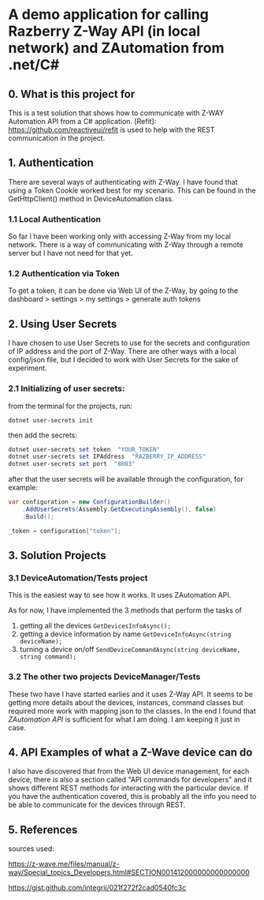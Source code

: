 # A demo application for calling Razberry Z-Way API (in local network)  and ZAutomation from .net/C#

## 0. What is this project for

This is a test solution that shows how to communicate with Z-WAY Automation API from a C# application. [Refit]: https://github.com/reactiveui/refit is used to help with the REST communication in the project.

## 1. Authentication

There are several ways of authenticating with Z-Way. I have found that using a Token Cookie worked best for my scenario. This can be found in the GetHttpClient() method in DeviceAutomation class.

### 1.1 Local Authentication

So far I have been working only with accessing Z-Way from my local network. There is a way of communicating with Z-Way through a remote server but I have not need for that yet.


### 1.2 Authentication via Token

To get a token, it can be done via Web UI of the Z-Way, by going to the dashboard > settings > my settings > generate auth tokens

## 2. Using User Secrets

I have chosen to use User Secrets to use for the secrets and configuration of IP address and the port of Z-Way. There are other ways with a local config/json file, but I decided to work with User Secrets for the sake of experiment.

### 2.1 Initializing of user secrets:

from the terminal for the projects, run:

`dotnet user-secrets init`

then add the secrets:
```powershell
dotnet user-secrets set token  "YOUR_TOKEN"
dotnet user-secrets set IPAddress  "RAZBERRY_IP_ADDRESS"
dotnet user-secrets set port  "8083"
```

after that the user secrets will be available through the  configuration, for example:
```c#
var configuration = new ConfigurationBuilder()
    .AddUserSecrets(Assembly.GetExecutingAssembly(), false)
    .Build();

_token = configuration["token"];
```

## 3. Solution Projects

### 3.1 DeviceAutomation/Tests project 

This is the easiest way to see how it works. It uses ZAutomation API.

As for now, I have implemented the 3 methods that perform the tasks of

1. getting all the devices `GetDevicesInfoAsync();`
2. getting a device information by name `GetDeviceInfoAsync(string deviceName);`
3. turning a device on/off `SendDeviceCommandAsync(string deviceName, string command);`

### 3.2 The other two projects DeviceManager/Tests 

These two have I have started earlies and it uses Z-Way API. It seems to be getting more details about the devices, instances, command classes but required more work with mapping json to the classes. In the end I found that *ZAutomation API* is sufficient for what I am doing. I am keeping it just in case.

## 4. API Examples of what a Z-Wave device can do

I also have discovered that from the Web UI device management, for each device, there is also a section called "API commands for developers" and it shows different REST methods for interacting with the particular device. If you have the authentication covered, this is probably all the info you need to be able to communicate for the devices through REST.

## 5. References

sources used:

https://z-wave.me/files/manual/z-way/Special_topics_Developers.html#SECTION001412000000000000000

https://gist.github.com/integrii/021f272f2cad0540fc3c
